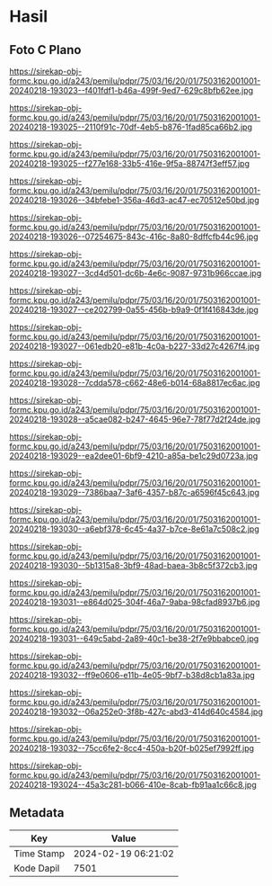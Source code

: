 # Hasil

## Foto C Plano

https://sirekap-obj-formc.kpu.go.id/a243/pemilu/pdpr/75/03/16/20/01/7503162001001-20240218-193023--f401fdf1-b46a-499f-9ed7-629c8bfb62ee.jpg

https://sirekap-obj-formc.kpu.go.id/a243/pemilu/pdpr/75/03/16/20/01/7503162001001-20240218-193025--2110f91c-70df-4eb5-b876-1fad85ca66b2.jpg

https://sirekap-obj-formc.kpu.go.id/a243/pemilu/pdpr/75/03/16/20/01/7503162001001-20240218-193025--f277e168-33b5-416e-9f5a-88747f3eff57.jpg

https://sirekap-obj-formc.kpu.go.id/a243/pemilu/pdpr/75/03/16/20/01/7503162001001-20240218-193026--34bfebe1-356a-46d3-ac47-ec70512e50bd.jpg

https://sirekap-obj-formc.kpu.go.id/a243/pemilu/pdpr/75/03/16/20/01/7503162001001-20240218-193026--07254675-843c-416c-8a80-8dffcfb44c96.jpg

https://sirekap-obj-formc.kpu.go.id/a243/pemilu/pdpr/75/03/16/20/01/7503162001001-20240218-193027--3cd4d501-dc6b-4e6c-9087-9731b966ccae.jpg

https://sirekap-obj-formc.kpu.go.id/a243/pemilu/pdpr/75/03/16/20/01/7503162001001-20240218-193027--ce202799-0a55-456b-b9a9-0f1f416843de.jpg

https://sirekap-obj-formc.kpu.go.id/a243/pemilu/pdpr/75/03/16/20/01/7503162001001-20240218-193027--061edb20-e81b-4c0a-b227-33d27c4267f4.jpg

https://sirekap-obj-formc.kpu.go.id/a243/pemilu/pdpr/75/03/16/20/01/7503162001001-20240218-193028--7cdda578-c662-48e6-b014-68a8817ec6ac.jpg

https://sirekap-obj-formc.kpu.go.id/a243/pemilu/pdpr/75/03/16/20/01/7503162001001-20240218-193028--a5cae082-b247-4645-96e7-78f77d2f24de.jpg

https://sirekap-obj-formc.kpu.go.id/a243/pemilu/pdpr/75/03/16/20/01/7503162001001-20240218-193029--ea2dee01-6bf9-4210-a85a-be1c29d0723a.jpg

https://sirekap-obj-formc.kpu.go.id/a243/pemilu/pdpr/75/03/16/20/01/7503162001001-20240218-193029--7386baa7-3af6-4357-b87c-a6596f45c643.jpg

https://sirekap-obj-formc.kpu.go.id/a243/pemilu/pdpr/75/03/16/20/01/7503162001001-20240218-193030--a6ebf378-6c45-4a37-b7ce-8e61a7c508c2.jpg

https://sirekap-obj-formc.kpu.go.id/a243/pemilu/pdpr/75/03/16/20/01/7503162001001-20240218-193030--5b1315a8-3bf9-48ad-baea-3b8c5f372cb3.jpg

https://sirekap-obj-formc.kpu.go.id/a243/pemilu/pdpr/75/03/16/20/01/7503162001001-20240218-193031--e864d025-304f-46a7-9aba-98cfad8937b6.jpg

https://sirekap-obj-formc.kpu.go.id/a243/pemilu/pdpr/75/03/16/20/01/7503162001001-20240218-193031--649c5abd-2a89-40c1-be38-2f7e9bbabce0.jpg

https://sirekap-obj-formc.kpu.go.id/a243/pemilu/pdpr/75/03/16/20/01/7503162001001-20240218-193032--ff9e0606-e11b-4e05-9bf7-b38d8cb1a83a.jpg

https://sirekap-obj-formc.kpu.go.id/a243/pemilu/pdpr/75/03/16/20/01/7503162001001-20240218-193032--06a252e0-3f8b-427c-abd3-414d640c4584.jpg

https://sirekap-obj-formc.kpu.go.id/a243/pemilu/pdpr/75/03/16/20/01/7503162001001-20240218-193032--75cc6fe2-8cc4-450a-b20f-b025ef7992ff.jpg

https://sirekap-obj-formc.kpu.go.id/a243/pemilu/pdpr/75/03/16/20/01/7503162001001-20240218-193024--45a3c281-b066-410e-8cab-fb91aa1c66c8.jpg


## Metadata

| Key        | Value               |
| ---------- | ------------------- |
| Time Stamp | 2024-02-19 06:21:02 |
| Kode Dapil | 7501                |



